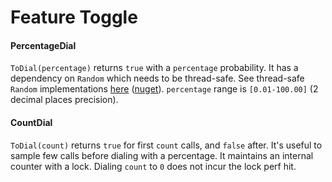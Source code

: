 # Feature Toggle

#### PercentageDial

`ToDial(percentage)` returns `true` with a `percentage` probability. It has a dependency on `Random` which needs to be thread-safe. See thread-safe `Random` implementations [here](https://github.com/rmandvikar/random2) ([nuget](https://www.nuget.org/packages/rm.Random2)). `percentage` range is `[0.01-100.00]` (2 decimal places precision).

#### CountDial

`ToDial(count)` returns `true` for first `count` calls, and `false` after. It's useful to sample few calls before dialing with a percentage. It maintains an internal counter with a lock. Dialing `count` to `0` does not incur the lock perf hit.

